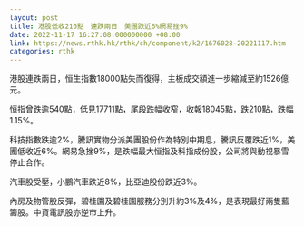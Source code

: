 ```yaml
---
layout: post
title: 港股低收210點　連跌兩日　美團跌近6%網易挫9%
date: 2022-11-17 16:27:08.000000000 +08:00
link: https://news.rthk.hk/rthk/ch/component/k2/1676028-20221117.htm
categories: rthk
---
```


港股連跌兩日，恒生指數18000點失而復得，主板成交額進一步縮減至約1526億元。

恒指曾跌逾540點，低見17711點，尾段跌幅收窄，收報18045點，跌210點，跌幅1.15%。

科技指數跌逾2%，騰訊實物分派美團股份作為特別中期息，騰訊反覆跌近1%，美團低收近6%。網易急挫9%，是跌幅最大恒指及科指成份股，公司將與動視暴雪停止合作。

汽車股受壓，小鵬汽車跌近8%，比亞迪股份跌近3%。

內房及物管股反彈，碧桂園及碧桂園服務分別升約3%及4%，是表現最好兩隻藍籌股。中資電訊股亦逆市上升。
